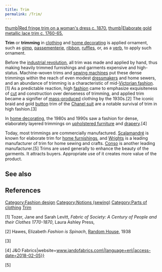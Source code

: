 ```yaml
---
title: Trim
permalink: /Trim/
---
```


[thumb\|Red fringe trim on a woman's dress c.
1870.](/File:Woman's_Promenade_Dress_LACMA_M.2007.211.773a-d_(3_of_5).jpg "wikilink")
[thumb\|Elaborate gold metallic lace trim c.
1760-65.](/File:Woman's_Robe_a_la_Francaise_and_Petticoat_LACMA_M.56.6a-b_(4_of_5).jpg "wikilink")

**Trim** or **trimming** in [clothing](/clothing "wikilink") and [home
decorating](/home_decorating "wikilink") is applied ornament, such as
[gimp](/Gimp_(thread) "wikilink"),
[passementerie](/passementerie "wikilink"),
[ribbon](/ribbon "wikilink"), [ruffles](/ruffle "wikilink"), or, as a
[verb](/verb "wikilink"), to apply such ornament.

Before the [industrial revolution](/industrial_revolution "wikilink"),
all trim was made and applied by hand, thus making heavily trimmed
furnishings and garments expensive and high-status. Machine-woven trims
and [sewing machines](/sewing_machine "wikilink") put these dense
trimmings within the reach of even modest
[dressmakers](/dressmaker "wikilink") and home sewers, and an abundance
of trimming is a characteristic of mid-[Victorian
fashion](/Victorian_fashion "wikilink").[1] As a predictable reaction,
high [fashion](/fashion "wikilink") came to emphasize exquisiteness of
[cut](/cut_(clothing) "wikilink") and construction over denseness of
trimming, and applied trim became a signifier of
[mass-produced](/mass-produced "wikilink") clothing by the 1930s.[2] The
iconic braid and gold [button](/Button_(clothing) "wikilink") trim of
the [Chanel suit](/Chanel_suit "wikilink") are a notable survival of
trim in high fashion.[3]

In [home decorating](/home_decorating "wikilink"), the 1980s and 1990s
saw a fashion for dense, elaborately layered trimmings on [upholstered
furniture](/upholstered_furniture "wikilink") and
[drapery](/drapery "wikilink").[4]

Today, most trimmings are commercially manufactured.
[Scalamandré](/Scalamandré "wikilink") is known for elaborate trim for
[home furnishings](/home_furnishing "wikilink"), and
[Wrights](/Wrights_(textile_manufacturers) "wikilink") is a leading
manufacturer of trim for home sewing and crafts.
[Conso](/Conso "wikilink") is another leading manufacturer.[5] Trims are
used generally to enhance the beauty of the garments. It attracts
buyers. Appropriate use of it creates more value of the product.

## See also

## References

[Category:Fashion design](/Category:Fashion_design "wikilink")
[Category:Notions (sewing)](/Category:Notions_(sewing) "wikilink")
[Category:Parts of clothing](/Category:Parts_of_clothing "wikilink")
[Trim](/Category:Sewing "wikilink")

[1] Tozer, Jane and Sarah Levitt, *Fabric of Society: A Century of
People and their Clothes 1770-1870*, Laura Ashley Press,

[2] Hawes, Elizabeth *Fashion is Spinach*, [Random
House](/Random_House "wikilink"), 1938

[3]

[4] J&O
Fabrics\|website=www.jandofabrics.com\|language=en\|access-date=2018-02-05}}

[5]